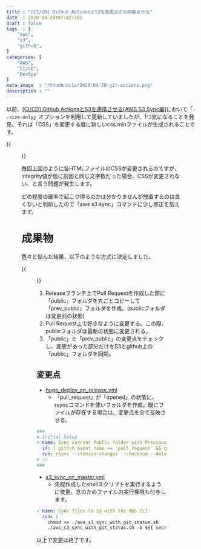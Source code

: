```yaml
---
title : "[CI/CD] Github ActionsとS3を変更点のみ同期させる"
date  : 2020-04-28T07:42:20Z
draft : false
tags  : [
    "aws",
    "s3",
    "github",
]
categories: [
    "AWS",
    "CI/CD",
    "DevOps"
]
meta_image  : "/thumbnails/2020-04-28-git-actions.png"
description : ""
---
```


以前、[[CI/CD] Github ActionsとS3を連携させる[AWS S3 Sync編]](https://amezou.com/posts/2020/04/17/aws-s3-sync/)において「`--size-only`」オプションを利用して更新していましたが、1つ気になることを発見、それは「CSS」を変更する度に新しいcss.minファイルが生成されることです。

{{<figure src="/images/2020/04-28-git-actions-01.png">}}

毎回上図のように各HTMLファイルのCSSが変更されるのですが、integrity値が仮に前回と同じ文字数だった場合、CSSが変更されない、と言う問題が発生します。

どの程度の確率で起こり得るのかは分かりませんが放置するのは良くないと判断したので「aws s3 sync」コマンドに少し修正を加えます。

# 成果物

色々と悩んだ結果、以下のような方式に決定しました。

{{<figure src="/images/2020/04-28-git-actions-02.png">}}

1. Releaseブランチ上でPull Requestを作成した際に「public」フォルダを丸ごとコピーして「prev_public」フォルダを作成。(publicフォルダは変更前の状態)
2. Pull Request上で好きなように変更する。この際、publicフォルダは最新の状態に変更される。
3. 「public」と「prev_public」の変更点をチェックし、変更があった部分だけをS3とgithub上の「public」フォルダを同期。

## 変更点
- [hugo_deploy_on_release.yml](https://github.com/amezousan/hugo-serverless-blog/blob/master/.github/workflows/hugo_deploy_on_release.yml)
  - 「pull_request」が「opened」の状態に、rsyncコマンドを使いフォルダを作成。既にファイルが存在する場合は、変更点を全て反映させる。
```yaml
###
# Initial Setup
- name: Sync current Public folder with Previous Public
  if: ( github.event_name == 'pull_request' && github.event.action == 'opened' )
  run: rsync --itemize-changes --checksum --delete --recursive public/ prev_public/
# //
###
```

- [s3_sync_on_master.yml](https://github.com/amezousan/hugo-serverless-blog/blob/master/.github/workflows/s3_sync_on_master.yml)
  - 先程作成したshellスクリプトを実行するように変更。念のためファイルの実行権限も付与します。

```yaml
- name: Sync files to S3 with the AWS CLI
  run: |
    chmod +x ./aws_s3_sync_with_git_status.sh
    ./aws_s3_sync_with_git_status.sh -b ${{ secrets.AWS_S3_BUCKET }}
```

以上で変更は終了です。
